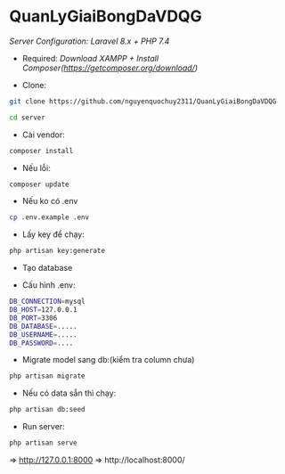 # QuanLyGiaiBongDaVDQG

*Server Configuration: Laravel 8.x + PHP 7.4*
- Required:
*Download XAMPP + Install Composer(https://getcomposer.org/download/)*

- Clone:
```sh
git clone https://github.com/nguyenquochuy2311/QuanLyGiaiBongDaVDQG
```
```sh
cd server
```

- Cài vendor:
```sh
composer install
```

- Nếu lỗi:
```sh
composer update
```
- Nếu ko có .env
```sh
cp .env.example .env 
```

- Lấy key để chạy:
```sh
php artisan key:generate
```
- Tạo database

- Cấu hình .env:
```sh
DB_CONNECTION=mysql          
DB_HOST=127.0.0.1            
DB_PORT=3306                 
DB_DATABASE=.....
DB_USERNAME=.....        
DB_PASSWORD=....
```

- Migrate model sang db:(kiểm tra column chưa)
```sh
php artisan migrate 
```

- Nếu có data sẵn thì chạy:
```sh
php artisan db:seed 
```

- Run server:
```sh
php artisan serve
```
=> http://127.0.0.1:8000 => http://localhost:8000/
